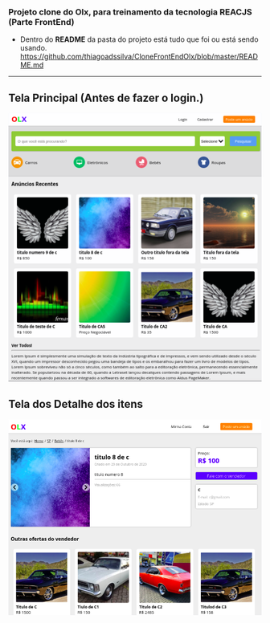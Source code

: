 ### Projeto clone do Olx, para treinamento da tecnologia <b>REACJS</b> (Parte FrontEnd)

- Dentro do <b>README</b> da pasta do projeto está tudo que foi ou está sendo usando.
https://github.com/thiagoadssilva/CloneFrontEndOlx/blob/master/README.md

<hr/>

## Tela <b>Principal</b> (Antes de fazer o login.)

![Tela Principal](images/paginaPrincipal.png)

## Tela dos <b>Detalhe</b> dos itens 

![Tela Principal](images/detalheItem.png)

